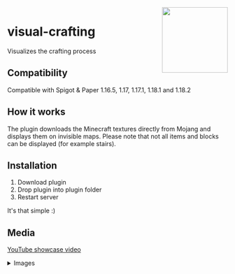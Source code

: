 <img width="150" height="150" align="right" src="https://i.imgur.com/ev28MJZ.png">

# visual-crafting

Visualizes the crafting process

## Compatibility

Compatible with Spigot & Paper 1.16.5, 1.17, 1.17.1, 1.18.1 and 1.18.2

## How it works

The plugin downloads the Minecraft textures directly from Mojang and displays them on invisible maps. Please note that not all items and blocks can be
displayed (for example stairs).

## Installation

1. Download plugin
2. Drop plugin into plugin folder
3. Restart server

It's that simple :)

## Media

[YouTube showcase video](https://www.youtube.com/watch?v=dEABvxvE0Zo)

<details>
    <summary>Images</summary>
    <img src="https://i.imgur.com/ZiF6f8J.png" alt="Screenshot of plugin in action">
</details>
